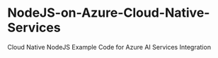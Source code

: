 # NodeJS-on-Azure-Cloud-Native-Services
Cloud Native NodeJS Example Code for Azure AI Services Integration
